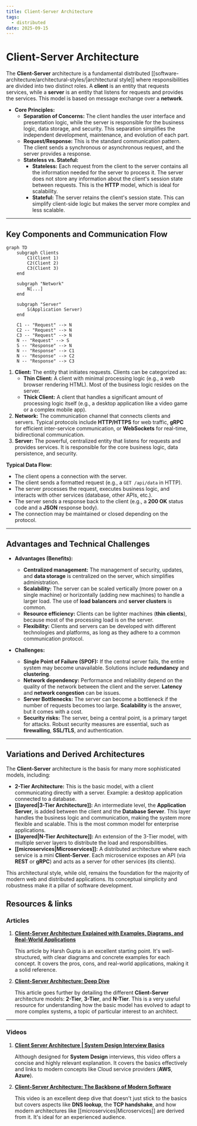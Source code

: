 ```yaml
---
title: Client-Server Architecture
tags:
  - distributed
date: 2025-09-15
---
```

# Client-Server Architecture

The **Client-Server** architecture is a fundamental distributed [[software-architecture/architectural-styles/|architectural style]] where responsibilities are divided into two distinct roles. A **client** is an entity that requests services, while a **server** is an entity that listens for requests and provides the services. This model is based on message exchange over a **network**.

* **Core Principles:**
    * **Separation of Concerns:** The client handles the user interface and presentation logic, while the server is responsible for the business logic, data storage, and security. This separation simplifies the independent development, maintenance, and evolution of each part.
    * **Request/Response:** This is the standard communication pattern. The client sends a synchronous or asynchronous request, and the server provides a response.
    * **Stateless vs. Stateful:**
        * **Stateless:** Each request from the client to the server contains all the information needed for the server to process it. The server does not store any information about the client's session state between requests. This is the **HTTP** model, which is ideal for scalability.
        * **Stateful:** The server retains the client's session state. This can simplify client-side logic but makes the server more complex and less scalable.

---

## Key Components and Communication Flow

```mermaid
graph TD
    subgraph Clients
        C1(Client 1)
        C2(Client 2)
        C3(Client 3)
    end

    subgraph "Network"
        N[...]
    end

    subgraph "Server"
        S(Application Server)
    end

    C1 -- "Request" --> N
    C2 -- "Request" --> N
    C3 -- "Request" --> N
    N -- "Request" --> S
    S -- "Response" --> N
    N -- "Response" --> C1
    N -- "Response" --> C2
    N -- "Response" --> C3
```

1.  **Client:** The entity that initiates requests. Clients can be categorized as:
    *   **Thin Client:** A client with minimal processing logic (e.g., a web browser rendering HTML). Most of the business logic resides on the server.
    *   **Thick Client:** A client that handles a significant amount of processing logic itself (e.g., a desktop application like a video game or a complex mobile app).
2.  **Network:** The communication channel that connects clients and servers. Typical protocols include **HTTP/HTTPS** for web traffic, **gRPC** for efficient inter-service communication, or **WebSockets** for real-time, bidirectional communication.
3.  **Server:** The powerful, centralized entity that listens for requests and provides services. It is responsible for the core business logic, data persistence, and security.

**Typical Data Flow:**
* The client opens a connection with the server.
* The client sends a formatted request (e.g., a `GET /api/data` in HTTP).
* The server processes the request, executes business logic, and interacts with other services (database, other APIs, etc.).
* The server sends a response back to the client (e.g., a **200 OK** status code and a **JSON** response body).
* The connection may be maintained or closed depending on the protocol.

---

## Advantages and Technical Challenges

* **Advantages (Benefits):**
    * **Centralized management:** The management of security, updates, and **data storage** is centralized on the server, which simplifies administration.
    * **Scalability:** The server can be scaled vertically (more power on a single machine) or horizontally (adding new machines) to handle a larger load. The use of **load balancers** and **server clusters** is common.
    * **Resource efficiency:** Clients can be lighter machines (**thin clients**), because most of the processing load is on the server.
    * **Flexibility:** Clients and servers can be developed with different technologies and platforms, as long as they adhere to a common communication protocol.

* **Challenges:**
    * **Single Point of Failure (SPOF):** If the central server fails, the entire system may become unavailable. Solutions include **redundancy** and **clustering**.
    * **Network dependency:** Performance and reliability depend on the quality of the network between the client and the server. **Latency** and **network congestion** can be issues.
    * **Server Bottlenecks:** The server can become a bottleneck if the number of requests becomes too large. **Scalability** is the answer, but it comes with a cost.
    * **Security risks:** The server, being a central point, is a primary target for attacks. Robust security measures are essential, such as **firewalling**, **SSL/TLS**, and authentication.

---

## Variations and Derived Architectures

The **Client-Server** architecture is the basis for many more sophisticated models, including:

* **2-Tier Architecture:** This is the basic model, with a client communicating directly with a server. Example: a desktop application connected to a database.
* **[[layered|3-Tier Architecture]]:** An intermediate level, the **Application Server**, is added between the client and the **Database Server**. This layer handles the business logic and communication, making the system more flexible and scalable. This is the most common model for enterprise applications.
* **[[layered|N-Tier Architecture]]:** An extension of the 3-Tier model, with multiple server layers to distribute the load and responsibilities.
* **[[microservices|Microservices]]:** A distributed architecture where each service is a mini **Client-Server**. Each microservice exposes an API (via **REST** or **gRPC**) and acts as a server for other services (its clients).

This architectural style, while old, remains the foundation for the majority of modern web and distributed applications. Its conceptual simplicity and robustness make it a pillar of software development.

## **Resources & links**

### **Articles**

1.  **[Client-Server Architecture Explained with Examples, Diagrams, and Real-World Applications](https://medium.com/nerd-for-tech/client-server-architecture-explained-with-examples-diagrams-and-real-world-applications-407e9e04e2d1)**

    This article by Harsh Gupta is an excellent starting point. It's well-structured, with clear diagrams and concrete examples for each concept. It covers the pros, cons, and real-world applications, making it a solid reference.

2.  **[Client-Server Architecture: Deep Dive](https://dev.to/tanishtt/client-server-architecture-deep-dive-1a2e)**
    
    This article goes further by detailing the different **Client-Server** architecture models: **2-Tier**, **3-Tier**, and **N-Tier**. This is a very useful resource for understanding how the basic model has evolved to adapt to more complex systems, a topic of particular interest to an architect.

---

### **Videos**

1.  **[Client Server Architecture | System Design Interview Basics](https://www.youtube.com/watch?v=yioOQ4ItYuo)**
    
    Although designed for **System Design** interviews, this video offers a concise and highly relevant explanation. It covers the basics effectively and links to modern concepts like Cloud service providers (**AWS**, **Azure**).

2.  **[Client-Server Architecture: The Backbone of Modern Software](https://www.youtube.com/watch?v=YPlU0vt5KYw)**
    
    This video is an excellent deep dive that doesn't just stick to the basics but covers aspects like **DNS lookup**, the **TCP handshake**, and how modern architectures like [[microservices|Microservices]] are derived from it. It's ideal for an experienced audience.
